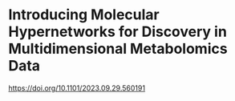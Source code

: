 # Introducing Molecular Hypernetworks for Discovery in Multidimensional Metabolomics Data

https://doi.org/10.1101/2023.09.29.560191